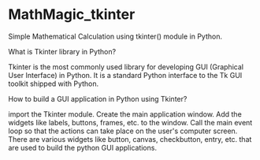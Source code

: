 # MathMagic_tkinter
Simple Mathematical Calculation using tkinter() module in Python.



What is Tkinter library in Python?

Tkinter is the most commonly used library for developing GUI (Graphical User Interface) in Python. It is a standard Python interface to the Tk GUI toolkit shipped with Python.


How to build a GUI application in Python using Tkinter?

import the Tkinter module. Create the main application window. Add the widgets like labels, buttons, frames, etc. to the window. Call the main event loop so that the actions can take place on the user's computer screen. There are various widgets like button, canvas, checkbutton, entry, etc. that are used to build the python GUI applications.
